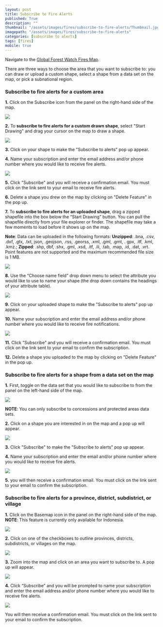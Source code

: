 ```yaml
---
layout: post
title: Subscribe to Fire Alerts
published: True
description: ""
thumbnail: "/assets/images/fires/subscribe-to-fire-alerts/Thumbnail.jpg"
imagepath: "/assets/images/fires/subscribe-to-fire-alerts"
categories: [subscribe to alerts]
tags: [fires]
mobile: true
---
```



<div id="desktopContent" class="content">

<p>Navigate to the <a href="http://fires.globalforestwatch.org/map/" target="_blank">Global Forest Watch Fires Map</a>.</p>
<p>There are three ways to choose the area that you want to subscribe to: you can draw or upload a custom shape, select a shape from a data set on the map, or pick a subnational region.</p>

<h3>Subscribe to fire alerts for a custom area</h3>
<p><strong>1.</strong> Click on the Subscribe icon from the panel on the right-hand side of the map.</p>
<p><img src="{{relative_url}}{{page.imagepath}}/desktop/Image_A.jpg" /></p>
<p><strong>2.</strong> To <strong>subscribe to fire alerts for a custom drawn shape</strong>, select "Start Drawing" and drag your cursor on the map to draw a shape.</p>
<p><img src="{{relative_url}}{{page.imagepath}}/desktop/Image_B.gif" /></p>
<p><strong>3.</strong> Click on your shape to make the "Subscribe to alerts" pop up appear.</p>
<p><strong>4.</strong> Name your subscription and enter the email address and/or phone number where you would like to receive fire alerts.</p>
<p><img src="{{relative_url}}{{page.imagepath}}/desktop/Image_C.jpg" /></p>
<p><strong>5.</strong> Click "Subscribe" and you will receive a confirmation email. You must click on the link sent to your email to receive fire alerts.</p>
<p><strong>6.</strong> Delete a shape you drew on the map by clicking on "Delete Feature" in the pop up.</p>
<p><strong>7.</strong> To <strong>subscribe to fire alerts for an uploaded shape</strong>, drag a zipped shapefile into the box below the “Start Drawing” button. You can pull the shapefile directly from your file explorer or finder. The shapefile may take a few moments to load before it shows up on the map.</p>
<p><strong>Note</strong>: Data can be uploaded in the following formats: <strong>Unzipped</strong>: .bna, .csv, .dxf, .gtx, .txt, json, .geojson, .rss, .georss, .xml, .gml, .gmt, . gpx, .itf, .kml, .kmz.; <strong>Zipped</strong>: .shp, dbf, .shx, .gml, .xsd, .itf, .ili, .tab, .map, .id, .dat, .vrt. Point features are not supported and the maximum recommended file size is 1 MB.</p>
<p><img src="{{relative_url}}{{page.imagepath}}/desktop/Image_D.gif" /></p>
<p><strong>8.</strong> Use the “Choose name field” drop down menu to select the attribute you would like to use to name your shape (the drop down contains the headings of your attribute table). </p>
<p><img src="{{relative_url}}{{page.imagepath}}/desktop/Image_L.gif" /></p>
<p><strong>9.</strong> Click on your uploaded shape to make the "Subscribe to alerts" pop up appear.</p>
<p><strong>10.</strong> Name your subscription and enter the email address and/or phone number where you would like to receive fire notifications.</p>
<p><img src="{{relative_url}}{{page.imagepath}}/desktop/Image_C.jpg" /></p>
<p><strong>11.</strong> Click "Subscribe" and you will receive a confirmation email. You must click on the link sent to your email to confirm the subscription.</p>
<p><strong>12.</strong> Delete a shape you uploaded to the map by clicking on "Delete Feature" in the pop up.

<h3>Subscribe to fire alerts for a shape from a data set on the map</h3>
<p><strong>1.</strong> First, toggle on the data set that you would like to subscribe to from the panel on the left-hand side of the map.</p>
<p><img src="{{relative_url}}{{page.imagepath}}/desktop/Image_E.jpg" /></p>
<p><strong>NOTE</strong>: You can only subscribe to concessions and protected areas data sets.</p>
<p><strong>2.</strong> Click on a shape you are interested in on the map and a pop up will appear.</p>
<p><img src="{{relative_url}}{{page.imagepath}}/desktop/Image_F.jpg" /></p>
<p><strong>3.</strong> Click "Subscribe" to make the "Subscribe to alerts" pop up appear.</p>
<p><strong>4.</strong> Name your subscription and enter the email and/or phone number where you would like to receive fire alerts.</p>
<p><img src="{{relative_url}}{{page.imagepath}}/desktop/Image_G.jpg" /></p>
<p><strong>5.</strong> you will then receive a confirmation email. You must click on the link sent to your email to confirm the subscription.</p>

<h3>Subscribe to fire alerts for a province, district, subdistrict, or village</h3>
<p><strong>1.</strong> Click on the Basemap icon in the panel on the right-hand side of the map. <strong>NOTE</strong>: This feature is currently only available for Indonesia.</p>
<p><img src="{{relative_url}}{{page.imagepath}}/desktop/Image_H.jpg" /></p>
<p><strong>2.</strong> Click on one of the checkboxes to outline provinces, districts, subdistricts, or villages on the map.</p>
<p><img src="{{relative_url}}{{page.imagepath}}/desktop/Image_I.jpg" /></p>
<p><strong>3.</strong> Zoom into the map and click on an area you want to subscribe to. A pop up will appear.</p>
<p><img src="{{relative_url}}{{page.imagepath}}/desktop/Image_J.jpg" /></p>
<p><strong>4.</strong> Click “Subscribe” and you will be prompted to name your subscription and enter the email address and/or phone number where you would like to receive fire alerts. </p>
<p><img src="{{relative_url}}{{page.imagepath}}/desktop/Image_K.jpg" /></p>
<p>You will then receive a confirmation email. You must click on the link sent to your email to confirm the subscription.</p>
</div>


<div id="mobileContent" class="content">
</div>
